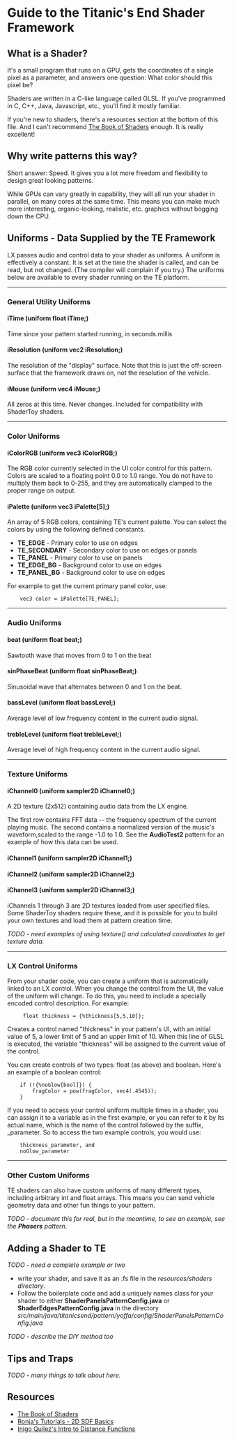 # Guide to the Titanic's End Shader Framework

## What is a Shader?
It's a small program that runs on a GPU, gets the coordinates of a single pixel
as a parameter, and answers one question: 
What color should this pixel be?

Shaders are written in a C-like language called GLSL. If you've programmed
in C, C++, Java, Javascript, etc., you'll find it mostly familiar. 

If you're new to shaders, there's a resources section at the bottom of this file. 
And I can't recommend [The Book of Shaders](https://thebookofshaders.com) enough. It is really excellent!

## Why write patterns this way?
Short answer: Speed. It gives you a lot more freedom and flexibility to design great
looking patterns.

While GPUs can vary greatly in capability, they will all run your shader in parallel,
on many cores at the same time.  This means you can make much more interesting, organic-looking,
realistic, etc. graphics without bogging down the CPU. 

## Uniforms - Data Supplied by the TE Framework
LX passes audio and control data to your shader as uniforms.
A uniform is effectively a constant. It is set
at the time the shader is called, and can be read, but not changed.
(The compiler will complain if you try.) The uniforms below
are available to every shader running on the TE platform.

-----
### General Utility Uniforms

#### iTime (uniform float iTime;)
Time since your pattern started running, in seconds.millis

#### iResolution (uniform vec2 iResolution;)
The resolution of the "display" surface.  Note that this is just
the off-screen surface that the framework draws on, not the resolution
of the vehicle.

#### iMouse (uniform vec4 iMouse;)
All zeros at this time. Never changes. Included for compatibility with ShaderToy
shaders. 

-----
### Color Uniforms

#### iColorRGB (uniform vec3 iColorRGB;)
The RGB color currently selected in the UI color control for this pattern.  Colors are
scaled to a floating point 0.0 to 1.0 range.  You do not have to multiply them back
to 0-255, and they are automatically clamped to the proper range on output.

#### iPalette (uniform vec3 iPalette[5];)
An array of 5 RGB colors, containing TE's current palette. You can
select the colors by using the following defined constants.

- **TE_EDGE**      - Primary color to use on edges
- **TE_SECONDARY** - Secondary color to use on edges or panels
- **TE_PANEL**     - Primary color to use on panels
- **TE_EDGE_BG**   - Background color to use on edges
- **TE_PANEL_BG**  - Background color to use on edges

For example to get the current primary panel color, use:

```
	vec3 color = iPalette[TE_PANEL];
```

-----
### Audio Uniforms

#### beat (uniform float beat;) 
Sawtooth wave that moves from 0 to 1 on the beat
 
#### sinPhaseBeat (uniform float sinPhaseBeat;)
Sinusoidal wave that alternates between 0 and 1 on the beat.

#### bassLevel (uniform float bassLevel;)
Average level of low frequency content in the current audio signal.

#### trebleLevel (uniform float trebleLevel;)
Average level of high frequency content in the current audio signal.

-----
### Texture Uniforms

#### iChannel0 (uniform sampler2D iChannel0;)
A 2D texture (2x512) containing audio data from the LX engine.

The first row contains FFT data -- the frequency spectrum of the current playing music.
The second contains a normalized version of the music's waveform,scaled to the range -1.0 to 1.0.
See the **AudioTest2** pattern for an example of how this data can be used.

#### iChannel1 (uniform sampler2D iChannel1;)
#### iChannel2 (uniform sampler2D iChannel2;)
#### iChannel3 (uniform sampler2D iChannel3;)
iChannels 1 through 3 are 2D textures loaded from user specified files.  Some ShaderToy shaders
require these, and it is possible for you to build your own textures and load them at pattern
creation time.

*TODO - need examples of using texture() and calculated coordinates to get texture data.*

-----
### LX Control Uniforms
From your shader code, you can create a uniform that is automatically linked to an LX control.  When you change
the control from the UI, the value of the uniform will change.  To do this, you need to include a specially 
encoded control description.  For example:

```
     float thickness = {%thickness[5,5,10]};
```

Creates a control named "thickness" in your pattern's UI, with an initial value of 5, a lower limit of 5
and an upper limit of 10.  When this line of GLSL is executed, the variable "thickness" will be assigned to the
current value of the control. 

You can create controls of two types:  float (as above) and boolean.  Here's an example of a boolean control:

```
    if (!{%noGlow[bool]}) {
        fragColor = pow(fragColor, vec4(.4545));
    }
```	
If you need to access your control uniform multiple times in a shader, you can assign it to a variable as in 
the first example, or you can refer to it by its actual name, which is the name of the control followed by the suffix,
_parameter.  So to access the two example controls, you would use:
```
    thickness_parameter, and 
    noGlow_parameter
```

-----
### Other Custom Uniforms
TE shaders can also have custom uniforms of many different types, including
arbitrary int and float arrays. This means you can send vehicle geometry data
and other fun things to your pattern.

*TODO - document this for real, but in
the meantime, to see an example, see the **Phasers** pattern.*

## Adding a Shader to TE
*TODO - need a complete example or two*

- write your shader, and save it as an .fs file in the *resources/shaders directory*.
- Follow the boilerplate code and add a uniquely names class for your shader to
 either **ShaderPanelsPatternConfig.java** or **ShaderEdgesPatternConfig.java** in
 the directory *src/main/java/titanicsend/pattern/yoffa/config/ShaderPanelsPatternConfig.java*

*TODO - describe the DIY method too*


## Tips and Traps
*TODO - many things to talk about here.*

## Resources
- [The Book of Shaders](https://thebookofshaders.com/) 
- [Ronja's Tutorials - 2D SDF Basics](https://www.ronja-tutorials.com/post/034-2d-sdf-basics/)
- [Inigo Quilez's Intro to Distance Functions](https://www.iquilezles.org/www/articles/distfunctions/distfunctions.htm)